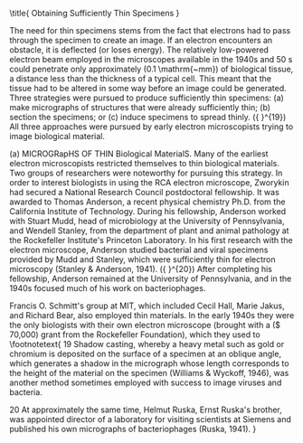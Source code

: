 \title{
Obtaining Sufficiently Thin Specimens
}

The need for thin specimens stems from the fact that electrons had to pass through the specimen to create an image. If an electron encounters an obstacle, it is deflected (or loses energy). The relatively low-powered electron beam employed in the microscopes available in the 1940s and 50 s could penetrate only approximately \(0.1 \mathrm{~mm}\) of biological tissue, a distance less than the thickness of a typical cell. This meant that the tissue had to be altered in some way before an image could be generated. Three strategies were pursued to produce sufficiently thin specimens: (a) make micrographs of structures that were already sufficiently thin; (b) section the specimens; or (c) induce specimens to spread thinly. \({ }^{19}\) All three approaches were pursued by early electron microscopists trying to image biological material.

(a) MICROGRapHS OF THIN Biological MaterialS. Many of the earliest electron microscopists restricted themselves to thin biological materials. Two groups of researchers were noteworthy for pursuing this strategy. In order to interest biologists in using the RCA electron microscope, Zworykin had secured a National Research Council postdoctoral fellowship. It was awarded to Thomas Anderson, a recent physical chemistry Ph.D. from the California Institute of Technology. During his fellowship, Anderson worked with Stuart Mudd, head of microbiology at the University of Pennsylvania, and Wendell Stanley, from the department of plant and animal pathology at the Rockefeller Institute's Princeton Laboratory. In his first research with the electron microscope, Anderson studied bacterial and viral specimens provided by Mudd and Stanley, which were sufficiently thin for electron microscopy (Stanley \& Anderson, 1941). \({ }^{20}\) After completing his fellowship, Anderson remained at the University of Pennsylvania, and in the 1940s focused much of his work on bacteriophages.

Francis O. Schmitt's group at MIT, which included Cecil Hall, Marie Jakus, and Richard Bear, also employed thin materials. In the early 1940s they were the only biologists with their own electron microscope (brought with a \(\$ 70,000\) grant from the Rockefeller Foundation), which they used to
\footnotetext{
19 Shadow casting, whereby a heavy metal such as gold or chromium is deposited on the surface of a specimen at an oblique angle, which generates a shadow in the micrograph whose length corresponds to the height of the material on the specimen (Williams \& Wyckoff, 1946), was another method sometimes employed with success to image viruses and bacteria.

20 At approximately the same time, Helmut Ruska, Ernst Ruska's brother, was appointed director of a laboratory for visiting scientists at Siemens and published his own micrographs of bacteriophages (Ruska, 1941).
}